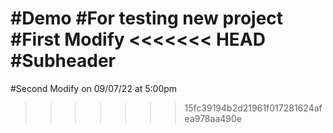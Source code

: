 #Demo
#For testing new project
#First Modify
<<<<<<< HEAD
#Subheader
=======
#Second Modify on 09/07/22 at 5:00pm
>>>>>>> 15fc39194b2d21961f017281624afea978aa490e
